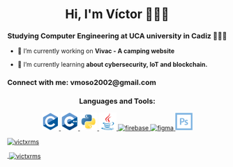 <h1 align="center">Hi, I'm Víctor 👨🏻‍💻</h1>
<h3 align="center">Studying Computer Engineering at UCA university in Cadiz 👨🏻‍🎓</h3>

- 🔭 I’m currently working on **Vivac - A camping website**

- 🌱 I’m currently learning **about cybersecurity, IoT and blockchain.**

<h3 align="left">Connect with me: vmoso2002@gmail.com</h3>
<p align="left">
</p>

<h3 align="center">Languages and Tools:</h3>
<p align="center"> <a href="https://www.cprogramming.com/" target="_blank" rel="noreferrer"> <img src="https://raw.githubusercontent.com/devicons/devicon/master/icons/c/c-original.svg" alt="c" width="40" height="40"/> </a> <a href="https://www.w3schools.com/cpp/" target="_blank" rel="noreferrer"> <img src="https://raw.githubusercontent.com/devicons/devicon/master/icons/cplusplus/cplusplus-original.svg" alt="cplusplus" width="40" height="40"/> </a> <a href="https://www.w3schools.com/cs/" target="_blank" rel="noreferrer"> </a> <a href="https://www.python.org" target="_blank" rel="noreferrer"> <img src="https://raw.githubusercontent.com/devicons/devicon/master/icons/python/python-original.svg" alt="python" width="40" height="40"/> <a href="https://www.java.com" target="_blank" rel="noreferrer"> <img src="https://raw.githubusercontent.com/devicons/devicon/master/icons/java/java-original.svg" alt="java" width="40" height="40"/> <a href="https://firebase.google.com/" target="_blank" rel="noreferrer"> <img src="https://www.vectorlogo.zone/logos/firebase/firebase-icon.svg" alt="firebase" width="40" height="40"/> </a> </a> <a href="https://www.figma.com/" target="_blank" rel="noreferrer"> <img src="https://www.vectorlogo.zone/logos/figma/figma-icon.svg" alt="figma" width="40" height="40"/> </a>   <a href="https://www.photoshop.com/en" target="_blank" rel="noreferrer"> <img src="https://raw.githubusercontent.com/devicons/devicon/master/icons/photoshop/photoshop-line.svg" alt="photoshop" width="40" height="40"/> </p>

<p><img align="center" src="https://github-readme-stats.vercel.app/api/top-langs?username=victxrms&show_icons=true&locale=en&layout=compact" alt="victxrms" /></p>
  <p>&nbsp;<img align="center" src="https://github-readme-stats.vercel.app/api?username=victxrms&show_icons=true&locale=en" alt="victxrms" /></p>


